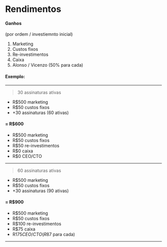 # Rendimentos

#### Ganhos
(por ordem / investiemnto inicial)

1. Marketing
2. Custos fixos
3. Re-investimentos
4. Caixa
5. Alonso / Vicenzo (50% para cada)

#### Exemplo:
------

> 30 assinaturas ativas

* R$500 marketing
* R$50 custos fixos
* +30 assinaturas (60 ativas)

#### = R$600

- R$500 marketing
- R$50 custos fixos
- R$50 re-investimentos
- R$0 caixa
- R$0 CEO/CTO

------

> 60 assinaturas ativas

* R$500 marketing
* R$50 custos fixos
* +30 assinaturas (90 ativas)

#### = R$900

- R$500 marketing
- R$50 custos fixos
- R$100 re-investimentos
- R$75 caixa
- R$175 CEO/CTO (R$87 para cada)

------
